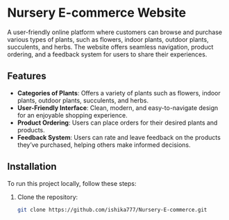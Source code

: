 # Nursery E-commerce Website

A user-friendly online platform where customers can browse and purchase various types of plants, such as flowers, indoor plants, outdoor plants, succulents, and herbs. The website offers seamless navigation, product ordering, and a feedback system for users to share their experiences.

## Features

- **Categories of Plants**: Offers a variety of plants such as flowers, indoor plants, outdoor plants, succulents, and herbs.
- **User-Friendly Interface**: Clean, modern, and easy-to-navigate design for an enjoyable shopping experience.
- **Product Ordering**: Users can place orders for their desired plants and products.
- **Feedback System**: Users can rate and leave feedback on the products they’ve purchased, helping others make informed decisions.

## Installation

To run this project locally, follow these steps:

1. Clone the repository:
   ```bash
   git clone https://github.com/ishika777/Nursery-E-commerce.git
